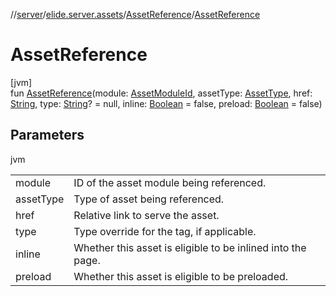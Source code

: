//[server](../../../index.md)/[elide.server.assets](../index.md)/[AssetReference](index.md)/[AssetReference](-asset-reference.md)

# AssetReference

[jvm]\
fun [AssetReference](-asset-reference.md)(module: [AssetModuleId](../../elide.server/index.md#-803173189%2FClasslikes%2F-1343588467), assetType: [AssetType](../-asset-type/index.md), href: [String](https://kotlinlang.org/api/latest/jvm/stdlib/kotlin/-string/index.html), type: [String](https://kotlinlang.org/api/latest/jvm/stdlib/kotlin/-string/index.html)? = null, inline: [Boolean](https://kotlinlang.org/api/latest/jvm/stdlib/kotlin/-boolean/index.html) = false, preload: [Boolean](https://kotlinlang.org/api/latest/jvm/stdlib/kotlin/-boolean/index.html) = false)

## Parameters

jvm

| | |
|---|---|
| module | ID of the asset module being referenced. |
| assetType | Type of asset being referenced. |
| href | Relative link to serve the asset. |
| type | Type override for the tag, if applicable. |
| inline | Whether this asset is eligible to be inlined into the page. |
| preload | Whether this asset is eligible to be preloaded. |
